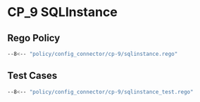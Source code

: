 # CP_9 SQLInstance

## Rego Policy

```bash
--8<-- "policy/config_connector/cp-9/sqlinstance.rego"
```

## Test Cases

```bash
--8<-- "policy/config_connector/cp-9/sqlinstance_test.rego"
```